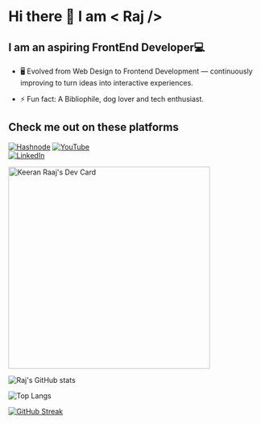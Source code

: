 # Hi there 👋 I am < Raj />
## I am an aspiring FrontEnd Developer💻

- 🖥️ Evolved from Web Design to Frontend Development — continuously improving to turn ideas into interactive experiences.

- ⚡ Fun fact: A Bibliophile, dog lover and tech enthusiast.



## Check me out on these platforms


  [![Hashnode](https://img.shields.io/badge/Hashnode-2962FF?style=for-the-badge&logo=hashnode&logoColor=white)](https://letslearn.hashnode.dev/) 
[![YouTube](https://img.shields.io/badge/YouTube-%23FF0000.svg?style=for-the-badge&logo=YouTube&logoColor=white)](https://www.youtube.com/channel/UCIwvSfnRVvB6NPApJZmLMeg)  
[![LinkedIn](https://img.shields.io/badge/linkedin-%230077B5.svg?style=for-the-badge&logo=linkedin&logoColor=white)](https://www.linkedin.com/in/raj-kiran-chaudhary-3443abbb/)





<a href="https://app.daily.dev/formyapp"><img src="https://api.daily.dev/devcards/dc80bb955c4f402ba8b8de6a878e2603.png?r=ep8" width="400" alt="Keeran Raaj's Dev Card"/></a>

![Raj's GitHub stats](https://github-readme-stats.vercel.app/api?username=rk-codeflow&show_icons=true&theme=radical&hide=stars&rank_icon=github)

![Top Langs](https://github-readme-stats.vercel.app/api/top-langs/?username=rk-codeflow&theme=radical&langs_count=6&layout=donut)

[![GitHub Streak](https://github-readme-streak-stats.herokuapp.com/?user=rk-codeflow)](https://www.linkedin.com/in/raj-kiran-chaudhary-3443abbb/)


